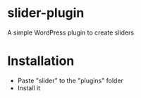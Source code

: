 # slider-plugin
A simple WordPress plugin to create sliders



<h1>Installation</h1>

<ul>
<li>Paste "slider" to the "plugins" folder</li>
<li>Install it</li>
</ul>
